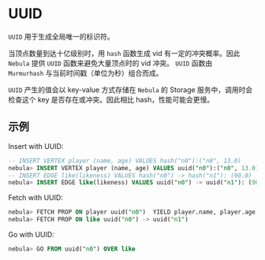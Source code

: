 # UUID

`UUID` 用于生成全局唯一的标识符。

当顶点数量到达十亿级别时，用 `hash` 函数生成 vid 有一定的冲突概率。因此 `Nebula` 提供 `UUID` 函数来避免大量顶点时的 vid 冲突。 `UUID` 函数由 `Murmurhash` 与当前时间戳（单位为秒）组合而成。

`UUID` 产生的值会以 key-value 方式存储在 `Nebula` 的 Storage 服务中，调用时会检查这个 key 是否存在或冲突。因此相比 hash，性能可能会更慢。

## 示例

Insert with UUID:

```SQL
-- INSERT VERTEX player (name, age) VALUES hash("n0"):("n0", 13.0)
nebula> INSERT VERTEX player (name, age) VALUES uuid("n0"):("n0", 13.0)
-- INSERT EDGE like(likeness) VALUES hash("n0") -> hash("n1"): (90.0)
nebula> INSERT EDGE like(likeness) VALUES uuid("n0") -> uuid("n1"): (90.0)
```

Fetch with UUID:

```SQL
nebula> FETCH PROP ON player uuid("n0")  YIELD player.name, player.age
nebula> FETCH PROP ON like uuid("n0") -> uuid("n1")
```

Go with UUID:

```SQL
nebula> GO FROM uuid("n0") OVER like
```
